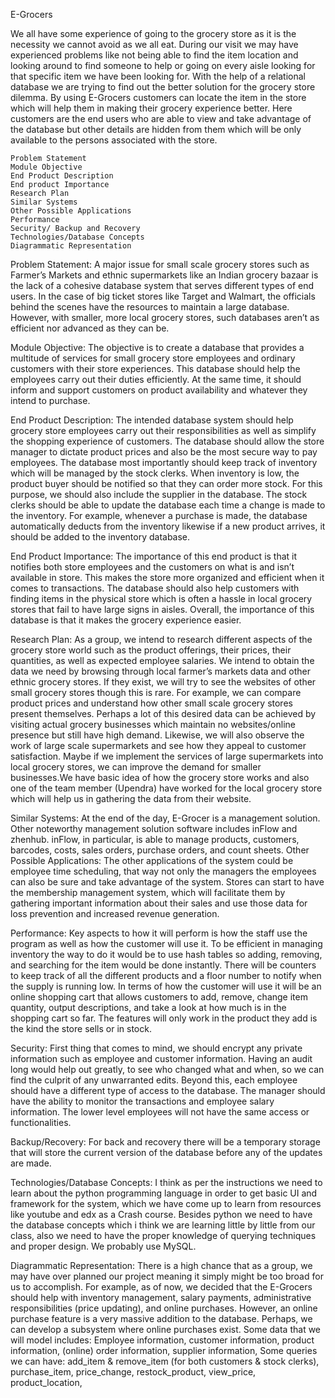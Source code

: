 E-Grocers
  
  We all have some experience of going to the grocery store as it is the necessity we cannot avoid as we all eat. During our visit we may have experienced problems like not being able to find the item location and looking around to find someone to help or going on every aisle looking for that specific item we have been looking for. With the help of a relational database we are trying to find out the better solution for the grocery store dilemma. By using E-Grocers customers can locate the item in the store which will help them in making their grocery experience better. Here customers are the end users who are able to view and take advantage of the database but other details are hidden from them which will be only available to the persons associated with the store.

    Problem Statement
    Module Objective
    End Product Description
    End product Importance
    Research Plan
    Similar Systems
    Other Possible Applications
    Performance
    Security/ Backup and Recovery
    Technologies/Database Concepts
    Diagrammatic Representation

Problem Statement: A major issue for small scale grocery stores such as Farmer’s Markets and ethnic supermarkets like an Indian grocery bazaar is the lack of a cohesive database system that serves different types of end users. In the case of big ticket stores like Target and Walmart, the officials behind the scenes have the resources to maintain a large database. However, with smaller, more local grocery stores, such databases aren’t as efficient nor advanced as they can be.

Module Objective: The objective is to create a database that provides a multitude of services for small grocery store employees and ordinary customers with their store experiences. This database should help the employees carry out their duties efficiently. At the same time, it should inform and support customers on product availability and whatever they intend to purchase.

End Product Description: The intended database system should help grocery store employees carry out their responsibilities as well as simplify the shopping experience of customers. The database should allow the store manager to dictate product prices and also be the most secure way to pay employees. The database most importantly should keep track of inventory which will be managed by the stock clerks. When inventory is low, the product buyer should be notified so that they can order more stock. For this purpose, we should also include the supplier in the database. The stock clerks should be able to update the database each time a change is made to the inventory. For example, whenever a purchase is made, the database automatically deducts from the inventory likewise if a new product arrives, it should be added to the inventory database.

End Product Importance: The importance of this end product is that it notifies both store employees and the customers on what is and isn’t available in store. This makes the store more organized and efficient when it comes to transactions. The database should also help customers with finding items in the physical store which is often a hassle in local grocery stores that fail to have large signs in aisles. Overall, the importance of this database is that it makes the grocery experience easier.

Research Plan: As a group, we intend to research different aspects of the grocery store world such as the product offerings, their prices, their quantities, as well as expected employee salaries. We intend to obtain the data we need by browsing through local farmer’s markets data and other ethnic grocery stores. If they exist, we will try to see the websites of other small grocery stores though this is rare. For example, we can compare product prices and understand how other small scale grocery stores present themselves. Perhaps a lot of this desired data can be achieved by visiting actual grocery businesses which maintain no websites/online presence but still have high demand. Likewise, we will also observe the work of large scale supermarkets and see how they appeal to customer satisfaction. Maybe if we implement the services of large supermarkets into local grocery stores, we can improve the demand for smaller businesses.We have basic idea of how the grocery store works and also one of the team member (Upendra) have worked for the local grocery store which will help us in gathering the data from their website.

Similar Systems: At the end of the day, E-Grocer is a management solution. Other noteworthy management solution software includes inFlow and zhenhub. inFlow, in particular, is able to manage products, customers, barcodes, costs, sales orders, purchase orders, and count sheets. Other Possible Applications: The other applications of the system could be employee time scheduling, that way not only the managers the employees can also be sure and take advantage of the system. Stores can start to have the membership management system, which will facilitate them by gathering important information about their sales and use those data for loss prevention and increased revenue generation.

Performance: Key aspects to how it will perform is how the staff use the program as well as how the customer will use it. To be efficient in managing inventory the way to do it would be to use hash tables so adding, removing, and searching for the item would be done instantly. There will be counters to keep track of all the different products and a floor number to notify when the supply is running low. In terms of how the customer will use it will be an online shopping cart that allows customers to add, remove, change item quantity, output descriptions, and take a look at how much is in the shopping cart so far. The features will only work in the product they add is the kind the store sells or in stock.

Security: First thing that comes to mind, we should encrypt any private information such as employee and customer information. Having an audit long would help out greatly, to see who changed what and when, so we can find the culprit of any unwarranted edits. Beyond this, each employee should have a different type of access to the database. The manager should have the ability to monitor the transactions and employee salary information. The lower level employees will not have the same access or functionalities.

Backup/Recovery: For back and recovery there will be a temporary storage that will store the current version of the database before any of the updates are made.

Technologies/Database Concepts: I think as per the instructions we need to learn about the python programming language in order to get basic UI and framework for the system, which we have come up to learn from resources like youtube and edx as a Crash course. Besides python we need to have the database concepts which i think we are learning little by little from our class, also we need to have the proper knowledge of querying techniques and proper design. We probably use MySQL.

Diagrammatic Representation: There is a high chance that as a group, we may have over planned our project meaning it simply might be too broad for us to accomplish. For example, as of now, we decided that the E-Grocers should help with inventory management, salary payments, administrative responsibilities (price updating), and online purchases. However, an online purchase feature is a very massive addition to the database. Perhaps, we can develop a subsystem where online purchases exist. Some data that we will model includes: Employee information, customer information, product information, (online) order information, supplier information, Some queries we can have: add_item & remove_item (for both customers & stock clerks), purchase_item, price_change, restock_product, view_price, product_location,
